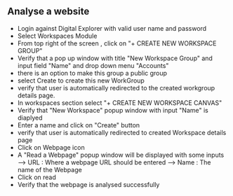 ## Analyse a website 

- Login against Digital Explorer with valid user name and password 
- Select Workspaces Module
- From top right of the screen , click on "+ CREATE NEW WORKSPACE GROUP"
- Verify that a pop up window with title "New Workspace Group" and input field "Name" and drop down menu "Accounts"
- there is an option to make this group a public group 
- select Create to create this new WorkGroup
- verify that user is automatically redirected to the created workgroup details page.
- In workspaces section select "+ CREATE NEW WORKSPACE CANVAS"
- Verify that "New Workspace" popup window with input "Name" is diaplyed
- Enter a name and click on "Create" button
- verify that user is automatically redirected to created Workspace details page
- Click on Webpage icon 
- A "Read a Webpage" popup window will be displayed with some inputs 
  --> URL : Where a webpage URL should be entered
  --> Name : The name of the Webpage 
- Click on read 
- Verify that the webpage is analysed successfully 


